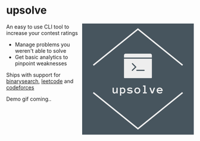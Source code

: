 # upsolve
<img src="https://raw.githubusercontent.com/dsmyda/upsolve/main/docs/logo4.png" align="right">

An easy to use CLI tool to increase your contest ratings

* Manage problems you weren't able to solve
* Get basic analytics to pinpoint weaknesses

Ships with support for [binarysearch](https://binarysearch.com/), [leetcode](https://leetcode.com/) and [codeforces](https://codeforces.com/)

Demo gif coming..
